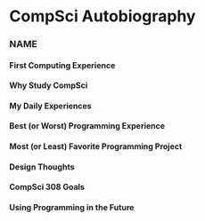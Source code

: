 # CompSci Autobiography
### NAME


#### First Computing Experience


#### Why Study CompSci


#### My Daily Experiences


#### Best (or Worst) Programming Experience


#### Most (or Least) Favorite Programming Project


#### Design Thoughts


#### CompSci 308 Goals


#### Using Programming in the Future